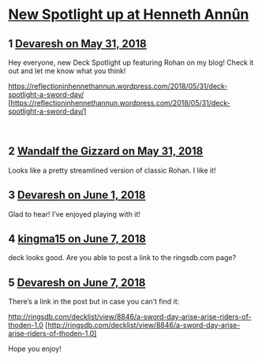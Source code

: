 # [New Spotlight up at Henneth Annûn](https://community.fantasyflightgames.com/topic/276936-new-spotlight-up-at-henneth-ann%C3%BBn/)

## 1 [Devaresh on May 31, 2018](https://community.fantasyflightgames.com/topic/276936-new-spotlight-up-at-henneth-ann%C3%BBn/?do=findComment&comment=3355404)

Hey everyone, new Deck Spotlight up featuring Rohan on my blog! Check it out and let me know what you think!

https://reflectioninhennethannun.wordpress.com/2018/05/31/deck-spotlight-a-sword-day/ [https://reflectioninhennethannun.wordpress.com/2018/05/31/deck-spotlight-a-sword-day/]

 

## 2 [Wandalf the Gizzard on May 31, 2018](https://community.fantasyflightgames.com/topic/276936-new-spotlight-up-at-henneth-ann%C3%BBn/?do=findComment&comment=3355768)

Looks like a pretty streamlined version of classic Rohan. I like it!

## 3 [Devaresh on June 1, 2018](https://community.fantasyflightgames.com/topic/276936-new-spotlight-up-at-henneth-ann%C3%BBn/?do=findComment&comment=3356892)

Glad to hear! I’ve enjoyed playing with it!

## 4 [kingma15 on June 7, 2018](https://community.fantasyflightgames.com/topic/276936-new-spotlight-up-at-henneth-ann%C3%BBn/?do=findComment&comment=3364442)

deck looks good. Are you able to post a link to the ringsdb.com page?

## 5 [Devaresh on June 7, 2018](https://community.fantasyflightgames.com/topic/276936-new-spotlight-up-at-henneth-ann%C3%BBn/?do=findComment&comment=3364480)

There’s a link in the post but in case you can’t find it:

http://ringsdb.com/decklist/view/8846/a-sword-day-arise-arise-riders-of-thoden-1.0 [http://ringsdb.com/decklist/view/8846/a-sword-day-arise-arise-riders-of-thoden-1.0]

Hope you enjoy!

